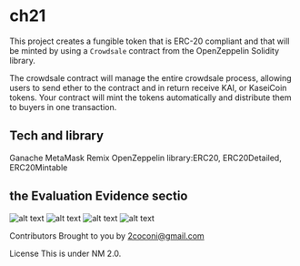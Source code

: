 # ch21
This project creates a fungible token that is ERC-20 compliant and that will be minted by using a `Crowdsale` contract from the OpenZeppelin Solidity library.

The crowdsale contract will manage the entire crowdsale process, allowing users to send ether to the contract and in return receive KAI, or KaseiCoin tokens. Your contract will mint the tokens automatically and distribute them to buyers in one transaction.

## Tech and library
Ganache
MetaMask
Remix
OpenZeppelin library:ERC20, ERC20Detailed, ERC20Mintable

## the Evaluation Evidence sectio
![alt text](https://github.com/2coconi/CH-19/blob/main/Screen_Shot_1.png?raw=true)
![alt text](https://github.com/2coconi/CH-19/blob/main/Screen_Shot_2.png?raw=true)
![alt text](https://github.com/2coconi/CH-19/blob/main/Screen_Shot_1.png?raw=true)
![alt text](https://github.com/2coconi/CH-19/blob/main/Screen_Shot_2.png?raw=true)

Contributors
Brought to you by 2coconi@gmail.com

License
This is under NM 2.0.